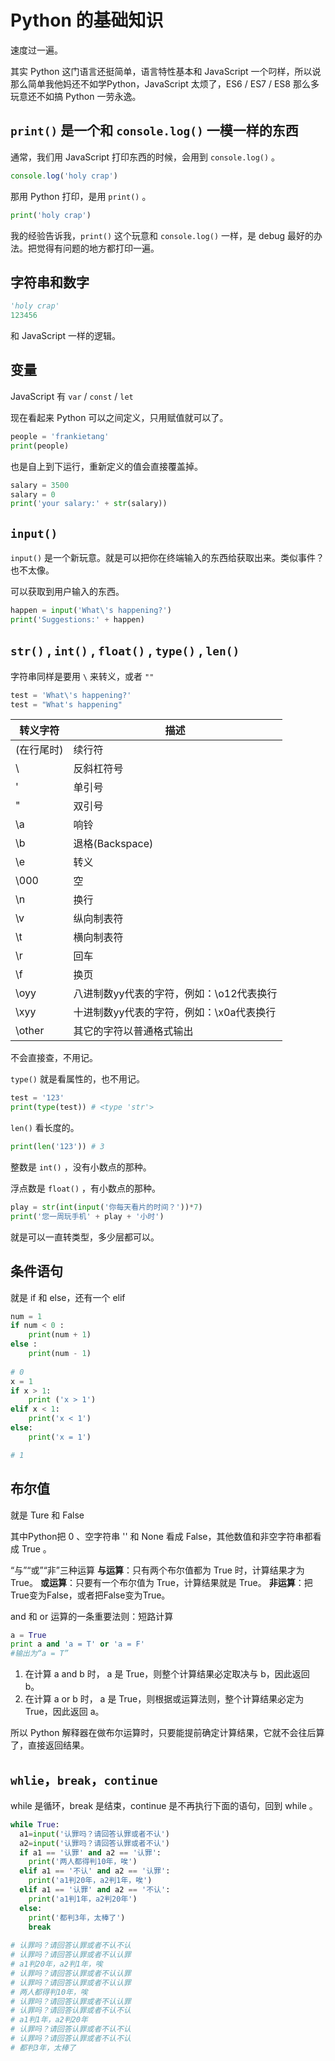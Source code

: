 # Python 的基础知识

速度过一遍。

其实 Python 这门语言还挺简单，语言特性基本和 JavaScript 一个叼样，所以说那么简单我他妈还不如学Python，JavaScript 太烦了，ES6 / ES7 / ES8 那么多玩意还不如搞 Python 一劳永逸。

##  `print()` 是一个和 `console.log()` 一模一样的东西

通常，我们用 JavaScript 打印东西的时候，会用到 `console.log()` 。

```javascript
console.log('holy crap')
```

那用 Python 打印，是用 `print()` 。

```python
print('holy crap')
```

我的经验告诉我，`print()` 这个玩意和 `console.log()` 一样，是 debug 最好的办法。把觉得有问题的地方都打印一遍。

## 字符串和数字

```python
'holy crap'
123456
```

和 JavaScript 一样的逻辑。

## 变量

JavaScript 有 `var` / `const` / `let` 

现在看起来 Python 可以之间定义，只用赋值就可以了。

```python
people = 'frankietang'
print(people)
```

也是自上到下运行，重新定义的值会直接覆盖掉。

```python
salary = 3500
salary = 0
print('your salary:' + str(salary))
```

## `input()`

`input()` 是一个新玩意。就是可以把你在终端输入的东西给获取出来。类似事件？也不太像。

可以获取到用户输入的东西。

```python
happen = input('What\'s happening?')
print('Suggestions:' + happen)
```

## `str()` , `int()` , `float()` , `type()` , `len()`

字符串同样是要用 `\` 来转义，或者 `""` 

```python
test = 'What\'s happening?'
test = "What's happening"
```

| 转义字符    | 描述                                     |
| ----------- | ---------------------------------------- |
| \(在行尾时) | 续行符                                   |
| \\          | 反斜杠符号                               |
| \'          | 单引号                                   |
| \"          | 双引号                                   |
| \a          | 响铃                                     |
| \b          | 退格(Backspace)                          |
| \e          | 转义                                     |
| \000        | 空                                       |
| \n          | 换行                                     |
| \v          | 纵向制表符                               |
| \t          | 横向制表符                               |
| \r          | 回车                                     |
| \f          | 换页                                     |
| \oyy        | 八进制数yy代表的字符，例如：\o12代表换行 |
| \xyy        | 十进制数yy代表的字符，例如：\x0a代表换行 |
| \other      | 其它的字符以普通格式输出                 |

不会直接查，不用记。

`type()` 就是看属性的，也不用记。

```python
test = '123'
print(type(test)) # <type 'str'>
```

`len()` 看长度的。

```python
print(len('123')) # 3
```

整数是 `int()` ，没有小数点的那种。

浮点数是 `float()` ，有小数点的那种。

```python
play = str(int(input('你每天看片的时间？'))*7)
print('您一周玩手机' + play + '小时')
```

就是可以一直转类型，多少层都可以。

## 条件语句

就是 if 和 else，还有一个 elif

```python
num = 1
if num < 0 :
    print(num + 1)
else :
    print(num - 1)
    
# 0
x = 1
if x > 1:
    print ('x > 1')
elif x < 1:
    print('x < 1')
else:
    print('x = 1')

# 1
```

## 布尔值

就是 Ture 和 False

其中Python把 0 、空字符串 '' 和 None 看成 False，其他数值和非空字符串都看成 True 。

“与”“或”“非”三种运算
 **与运算**：只有两个布尔值都为 True 时，计算结果才为 True。
 **或运算**：只要有一个布尔值为 True，计算结果就是 True。
 **非运算**：把True变为False，或者把False变为True。

and 和 or 运算的一条重要法则：短路计算

```python
a = True
print a and 'a = T' or 'a = F'
#输出为“a = T”
```

1. 在计算 a and b 时， a 是 True，则整个计算结果必定取决与 b，因此返回 b。
2. 在计算 a or b 时， a 是 True，则根据或运算法则，整个计算结果必定为 True，因此返回 a。

所以 Python 解释器在做布尔运算时，只要能提前确定计算结果，它就不会往后算了，直接返回结果。

## `whlie`，`break`，`continue`

while 是循环，break 是结束，continue 是不再执行下面的语句，回到 while 。

```python
while True:
  a1=input('认罪吗？请回答认罪或者不认')
  a2=input('认罪吗？请回答认罪或者不认')
  if a1 == '认罪' and a2 == '认罪':
    print('两人都得判10年，唉')
  elif a1 == '不认' and a2 == '认罪':
    print('a1判20年，a2判1年，唉')
  elif a1 == '认罪' and a2 == '不认':
    print('a1判1年，a2判20年')
  else:
    print('都判3年，太棒了')
    break
    
# 认罪吗？请回答认罪或者不认不认
# 认罪吗？请回答认罪或者不认认罪
# a1判20年，a2判1年，唉
# 认罪吗？请回答认罪或者不认认罪
# 认罪吗？请回答认罪或者不认认罪
# 两人都得判10年，唉
# 认罪吗？请回答认罪或者不认认罪
# 认罪吗？请回答认罪或者不认不认
# a1判1年，a2判20年
# 认罪吗？请回答认罪或者不认不认
# 认罪吗？请回答认罪或者不认不认
# 都判3年，太棒了
```

